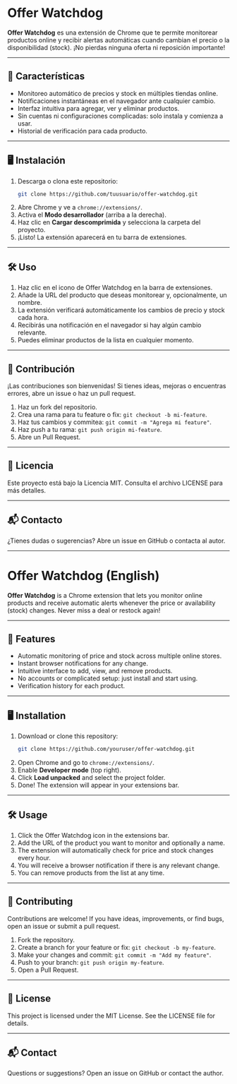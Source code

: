 # Offer Watchdog

**Offer Watchdog** es una extensión de Chrome que te permite monitorear productos online y recibir alertas automáticas cuando cambian el precio o la disponibilidad (stock). ¡No pierdas ninguna oferta ni reposición importante!

---

## 🚀 Características

- Monitoreo automático de precios y stock en múltiples tiendas online.
- Notificaciones instantáneas en el navegador ante cualquier cambio.
- Interfaz intuitiva para agregar, ver y eliminar productos.
- Sin cuentas ni configuraciones complicadas: solo instala y comienza a usar.
- Historial de verificación para cada producto.

---

## 🖥️ Instalación

1. Descarga o clona este repositorio:
   ```bash
   git clone https://github.com/tuusuario/offer-watchdog.git
   ```
2. Abre Chrome y ve a `chrome://extensions/`.
3. Activa el **Modo desarrollador** (arriba a la derecha).
4. Haz clic en **Cargar descomprimida** y selecciona la carpeta del proyecto.
5. ¡Listo! La extensión aparecerá en tu barra de extensiones.

---

## 🛠️ Uso

1. Haz clic en el icono de Offer Watchdog en la barra de extensiones.
2. Añade la URL del producto que deseas monitorear y, opcionalmente, un nombre.
3. La extensión verificará automáticamente los cambios de precio y stock cada hora.
4. Recibirás una notificación en el navegador si hay algún cambio relevante.
5. Puedes eliminar productos de la lista en cualquier momento.

---

## 🤝 Contribución

¡Las contribuciones son bienvenidas! Si tienes ideas, mejoras o encuentras errores, abre un issue o haz un pull request.

1. Haz un fork del repositorio.
2. Crea una rama para tu feature o fix: `git checkout -b mi-feature`.
3. Haz tus cambios y commitea: `git commit -m "Agrega mi feature"`.
4. Haz push a tu rama: `git push origin mi-feature`.
5. Abre un Pull Request.

---

## 📄 Licencia

Este proyecto está bajo la Licencia MIT. Consulta el archivo LICENSE para más detalles.

---

## 📬 Contacto

¿Tienes dudas o sugerencias? Abre un issue en GitHub o contacta al autor.

---

# Offer Watchdog (English)

**Offer Watchdog** is a Chrome extension that lets you monitor online products and receive automatic alerts whenever the price or availability (stock) changes. Never miss a deal or restock again!

---

## 🚀 Features

- Automatic monitoring of price and stock across multiple online stores.
- Instant browser notifications for any change.
- Intuitive interface to add, view, and remove products.
- No accounts or complicated setup: just install and start using.
- Verification history for each product.

---

## 🖥️ Installation

1. Download or clone this repository:
   ```bash
   git clone https://github.com/youruser/offer-watchdog.git
   ```
2. Open Chrome and go to `chrome://extensions/`.
3. Enable **Developer mode** (top right).
4. Click **Load unpacked** and select the project folder.
5. Done! The extension will appear in your extensions bar.

---

## 🛠️ Usage

1. Click the Offer Watchdog icon in the extensions bar.
2. Add the URL of the product you want to monitor and optionally a name.
3. The extension will automatically check for price and stock changes every hour.
4. You will receive a browser notification if there is any relevant change.
5. You can remove products from the list at any time.

---

## 🤝 Contributing

Contributions are welcome! If you have ideas, improvements, or find bugs, open an issue or submit a pull request.

1. Fork the repository.
2. Create a branch for your feature or fix: `git checkout -b my-feature`.
3. Make your changes and commit: `git commit -m "Add my feature"`.
4. Push to your branch: `git push origin my-feature`.
5. Open a Pull Request.

---

## 📄 License

This project is licensed under the MIT License. See the LICENSE file for details.

---

## 📬 Contact

Questions or suggestions? Open an issue on GitHub or contact the author.
